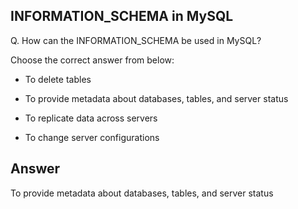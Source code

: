 ## INFORMATION_SCHEMA in MySQL

Q. How can the INFORMATION_SCHEMA be used in MySQL?

Choose the correct answer from below:

  - To delete tables

  - To provide metadata about databases, tables, and server status

  - To replicate data across servers

  - To change server configurations


## Answer
To provide metadata about databases, tables, and server status
